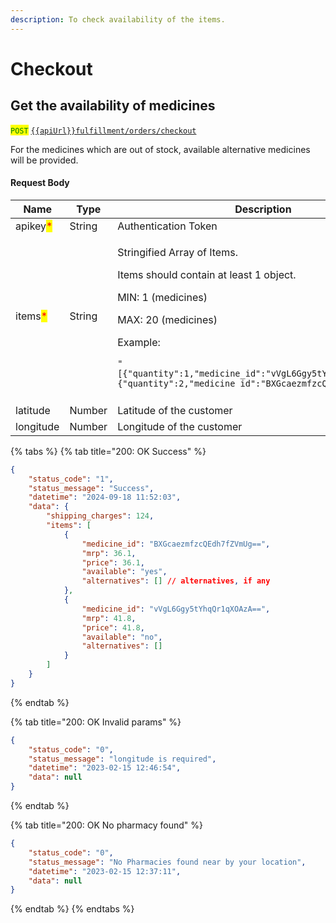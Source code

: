 ```yaml
---
description: To check availability of the items.
---
```


# Checkout

## Get the availability of medicines

<mark style="color:green;">`POST`</mark> [`{{apiUrl}}fulfillment/orders/checkout`](https://api.evitalrx.in/v1/fulfillment/orders/checkout)

For the medicines which are out of stock, available alternative medicines will be provided.

#### Request Body

| Name                                     | Type   | Description                                                                                                                                                                                                                                                                                                                                                              |
| ---------------------------------------- | ------ | ------------------------------------------------------------------------------------------------------------------------------------------------------------------------------------------------------------------------------------------------------------------------------------------------------------------------------------------------------------------------ |
| apikey<mark style="color:red;">\*</mark> | String | Authentication Token                                                                                                                                                                                                                                                                                                                                                     |
| items<mark style="color:red;">\*</mark>  | String | <p>Stringified Array of Items.</p><p></p><p>Items should contain at least 1 object. </p><p></p><p>MIN: 1 (medicines)</p><p>MAX: 20 (medicines)</p><p></p><p>Example:</p><pre class="language-json"><code class="lang-json">"[{\"quantity\":1,\"medicine_id\":\"vVgL6Ggy5tYhqQr1qXOAzA==\"},{\"quantity\":2,\"medicine_id\":\"BXGcaezmfzcQEdh7fZVmUg==\"}]"
</code></pre> |
| latitude                                 | Number | Latitude of the customer                                                                                                                                                                                                                                                                                                                                                 |
| longitude                                | Number | Longitude of the customer                                                                                                                                                                                                                                                                                                                                                |

{% tabs %}
{% tab title="200: OK Success" %}
```json
{
    "status_code": "1",
    "status_message": "Success",
    "datetime": "2024-09-18 11:52:03",
    "data": {
        "shipping_charges": 124,
        "items": [
            {
                "medicine_id": "BXGcaezmfzcQEdh7fZVmUg==",
                "mrp": 36.1,
                "price": 36.1,
                "available": "yes",
                "alternatives": [] // alternatives, if any
            },
            {
                "medicine_id": "vVgL6Ggy5tYhqQr1qXOAzA==",
                "mrp": 41.8,
                "price": 41.8,
                "available": "no",
                "alternatives": []
            }
        ]
    }
}
```
{% endtab %}

{% tab title="200: OK Invalid params" %}
```json
{
    "status_code": "0",
    "status_message": "longitude is required",
    "datetime": "2023-02-15 12:46:54",
    "data": null
}
```
{% endtab %}

{% tab title="200: OK No pharmacy found" %}
```json
{
    "status_code": "0",
    "status_message": "No Pharmacies found near by your location",
    "datetime": "2023-02-15 12:37:11",
    "data": null
}
```
{% endtab %}
{% endtabs %}
